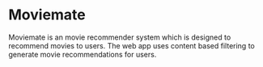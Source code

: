 # Moviemate
Moviemate is an movie recommender system which is designed to recommend movies to users. 
The web app uses content based filtering to generate movie recommendations for users.
